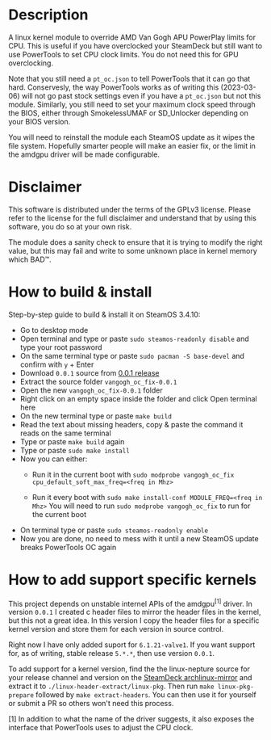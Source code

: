 # Description
A linux kernel module to override AMD Van Gogh APU PowerPlay limits for CPU.
This is useful if you have overclocked your SteamDeck but still want to use
PowerTools to set CPU clock limits. You do not need this for GPU overclocking.

Note that you still need a `pt_oc.json` to tell PowerTools that it can go that
hard. Conservesly, the way PowerTools works as of writing this (2023-03-06) will
not go past stock settings even if you have a `pt_oc.json` but not this module.
Similarly, you still need to set your maximum clock speed through the BIOS,
either through SmokelessUMAF or SD_Unlocker depending on your BIOS version.

You will need to reinstall the module each SteamOS update as it wipes the file
system. Hopefully smarter people will make an easier fix, or the limit in the
amdgpu driver will be made configurable.

# Disclaimer
This software is distributed under the terms of the GPLv3 license. Please refer
to the license for the full disclaimer and understand that by using this
software, you do so at your own risk.

The module does a sanity check to ensure that it is trying to modify the right
value, but this may fail and write to some unknown place in kernel memory which
BAD™.

# How to build & install
Step-by-step guide to build & install it on SteamOS 3.4.10:

- Go to desktop mode
- Open terminal and type or paste `sudo steamos-readonly disable` and type your root password
- On the same terminal type or paste `sudo pacman -S base-devel` and confirm with `y` + Enter
- Download `0.0.1` source from [0.0.1 release](https://github.com/badly-drawn-wizards/vangogh_oc_fix/releases/tag/0.0.1)
- Extract the source folder `vangogh_oc_fix-0.0.1`
- Open the new `vangogh_oc_fix-0.0.1` folder
- Right click on an empty space inside the folder and click Open terminal here
- On the new terminal type or paste `make build`
- Read the text about missing headers, copy & paste the command it reads on the same terminal
- Type or paste `make build` again
- Type or paste `sudo make install`
- Now you can either:
  - Run it in the current boot with `sudo modprobe vangogh_oc_fix cpu_default_soft_max_freq=<freq in Mhz>`

  - Run it every boot with `sudo make install-conf MODULE_FREQ=<freq in Mhz>` You will need to run `sudo modprobe vangogh_oc_fix` to run for the current boot
- On terminal type or paste `sudo steamos-readonly enable`
- Now you are done, no need to mess with it until a new SteamOS update breaks PowerTools OC again

# How to add support specific kernels

This project depends on unstable internel APIs of the amdgpu<sup>[1]</sup>
driver. In version `0.0.1` I created c header files to mirror the header files
in the kernel, but this not a great idea. In this version I copy the header
files for a specific kernel version and store them for each version in source
control.

Right now I have only added suport for `6.1.21-valve1`. If you want support for,
as of writing, stable release `5.*.*`, then use version `0.0.1`.

To add support for a kernel version, find the the linux-nepture source for your
release channel and version on the [SteamDeck
archlinux-mirror](https://steamdeck-packages.steamos.cloud/archlinux-mirror/sources/)
and extract it to `./linux-header-extract/linux-pkg`. Then run `make
linux-pkg-prepare` followed by `make extract-headers`. You can then use it for
yourself or submit a PR so others won't need this process.

[1] In addition to what the name of the driver suggests, it also exposes the
interface that PowerTools uses to adjust the CPU clock.
